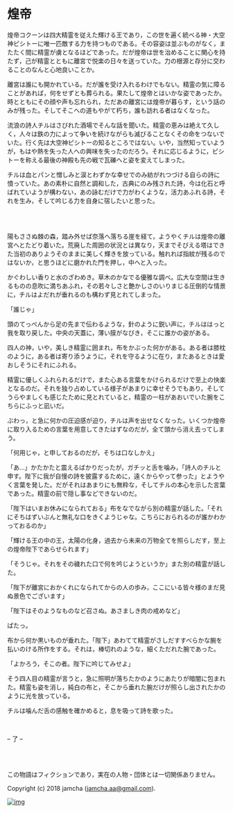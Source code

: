 # 煌帝

煌帝コクーンは四大精霊を従えた輝ける王であり，この世を遍く統べる神・大空神ピシトーに唯一匹敵する力を持つものである。その容姿は並ぶものがなく，またたく間に精霊が虜となるほどであった。だが煌帝は世を治めることに関心を持たず，己が精霊とともに離宮で悦楽の日々を送っていた。力の根源と存分に交わることのなんと心地良いことか。  

離宮は誰にも開かれている。だが誰を受け入れるわけでもない。精霊の気に障ることがあれば，何をせずとも葬られる。果たして煌帝とはいかな姿であったか。時とともにその顔や声も忘れられ，ただあの離宮には煌帝が暮らす，という話のみが残った。そしてそこへの道もやがて朽ち，誰も訪れる者はなくなった。  

流浪の詩人チルはさびれた酒場でそんな話を聞いた。精霊の恵みは絶えて久しく，人々は鉄の力によって争いを続けながらも滅びることなくその命をつないでいた。行く先は大空神ピシトーの知るところではない。いや，当然知っていようが，もはや熱を失った人への興味を失ったのだろう。それに応じるように，ピシトーを称える最後の神殿も先の戦で瓦礫へと姿を変えてしまった。  

チルは血とパンと憎しみと涙とわずかな幸せでのみ紡がれつづける自らの詩に憤っていた。あの素朴に自然と調和した，古典にのみ残された詩，今は化石と呼ばれていようが構わない，あの詠むだけで力がわくような，活力あふれる詩，それを生み，そして吟じる力を自身に宿したいと思った。  

<br>  
<br>  

陽もささぬ棘の森，踏み外せば奈落へ落ちる崖を経て，ようやくチルは煌帝の離宮へとたどり着いた。荒廃した周囲の状況とは異なり，天までそびえる塔はできた当初のありようそのままに美しく輝きを放っている。触れれば指紋が残るのではないか，と思うほどに磨かれた門を押し，中へと入った。  

かぐわしい香りと水のざわめき。草木のかなでる優雅な調べ。広大な空間は生きるものの息吹に満ちあふれ，その若々しさと艶かしさのいりまじる圧倒的な情景に，チルはよだれが垂れるのも構わず見とれてしまった。  

「誰じゃ」  

頭のてっぺんから足の先まで伝わるような，針のように鋭い声に，チルははっと我を取り戻した。中央の天蓋に，薄い膜がなびき，そこに誰かの姿がある。  

四人の神，いや，美しき精霊に囲まれ，布をかぶった何かがある。ある者は膝枕のように，ある者は寄り添うように，それを守るように在り，またあるときは愛おしそうにそれにふれる。  

精霊に優しくふれられるだけで，また心ある言葉をかけられるだけで至上の快楽となるのだ。それを独り占めしている様子があまりに幸せそうでもあり，そしてうらやましくも感じたために見とれていると，精霊の一柱があおいでいた腕をこちらにふっと凪いだ。  

ぶわっ，と急に何かの圧迫感が迫り，チルは声を出せなくなった。いくつか煌帝に取り入るための言葉を用意してきたはずなのだが，全て頭から消え去ってしまう。  

「何用じゃ，と申しておるのだが，そちは口なしかえ」  

「あ…」かたかたと震えるばかりだったが，ガチッと舌を噛み，「詩人のチルと申す。陛下に我が自慢の詩を披露するために，遠くからやって参った」とようやく言葉を発した。だがそれはあまりにも無粋な，そしてチルの本心を示した言葉であった。精霊の前で隠し事などできないのだ。  

「陛下はいまお休みになられておる」布をなでながら別の精霊が話した。「それにそちはずいぶんと無礼な口をきくようじゃな。こちらにおられるのが誰かわかっておるのか」  

「輝ける王の中の王，太陽の化身，過去から未来の万物全てを照らしだす，至上の煌帝陛下であらせられます」  

「そうじゃ。それをその穢れた口で何を吟じようというか」また別の精霊が話した。  

「陛下が離宮におかくれになられてからの人の歩み，ここにいる皆々様のまだ見ぬ景色でございます」  

「陛下はそのようなものなど召さぬ。あさましき肉の戒めなど」  

ぱたっ。  

布から何か黒いものが垂れた。「陛下」あわてて精霊がさしだすすべらかな腕を払いのける所作をする。それは，棒切れのような，細くただれた腕であった。  

「よかろう，そこの者。陛下に吟じてみせよ」  

そう四人目の精霊が言うと，急に照明が落ちたかのようにあたりが暗闇に包まれた。精霊も姿を消し，純白の布と，そこから垂れた腕だけが照らし出されたかのように光を放っている。  

チルは噛んだ舌の感触を確かめると，息を吸って詩を歌った。  

<br>  

&#x2013; 了 &#x2013;  

<br>  
<br>  

この物語はフィクションであり，実在の人物・団体とは一切関係ありません。  

Copyright (c) 2018 jamcha (jamcha.aa@gmail.com).  

[![img](http://i.creativecommons.org/l/by-nc-sa/4.0/88x31.png)](http://creativecommons.org/licenses/by-nc-sa/4.0/deed)
